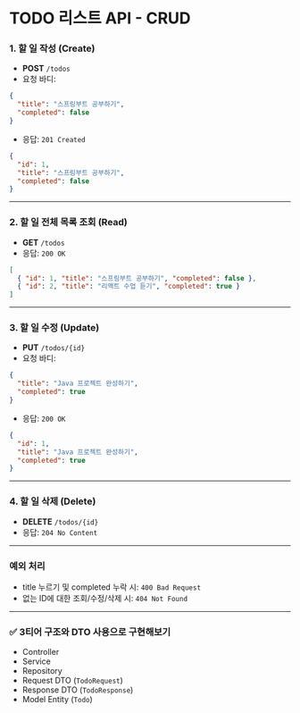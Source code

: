 # TODO 리스트 API - CRUD

### 1. 할 일 작성 (Create)

* **POST** `/todos`
* 요청 바디:

```json
{
  "title": "스프링부트 공부하기",
  "completed": false
}
```

* 응답: `201 Created`

```json
{
  "id": 1,
  "title": "스프링부트 공부하기",
  "completed": false
}
```

---

### 2. 할 일 전체 목록 조회 (Read)

* **GET** `/todos`
* 응답: `200 OK`

```json
[
  { "id": 1, "title": "스프링부트 공부하기", "completed": false },
  { "id": 2, "title": "리액트 수업 듣기", "completed": true }
]
```

---

### 3. 할 일 수정 (Update)

* **PUT** `/todos/{id}`
* 요청 바디:

```json
{
  "title": "Java 프로젝트 완성하기",
  "completed": true
}
```

* 응답: `200 OK`

```json
{
  "id": 1,
  "title": "Java 프로젝트 완성하기",
  "completed": true
}
```

---

### 4. 할 일 삭제 (Delete)

* **DELETE** `/todos/{id}`
* 응답: `204 No Content`

---

### 예외 처리

* title 누르기 및 completed 누락 시: `400 Bad Request`
* 없는 ID에 대한 조회/수정/삭제 시: `404 Not Found`

---

### ✅ 3티어 구조와 DTO 사용으로 구현해보기

* Controller
* Service
* Repository
* Request DTO (`TodoRequest`)
* Response DTO (`TodoResponse`)
* Model Entity (`Todo`)
